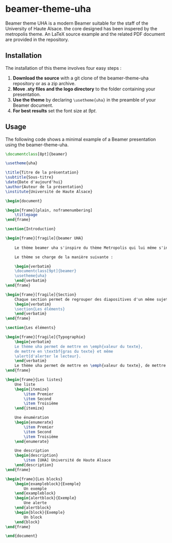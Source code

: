# beamer-theme-uha

Beamer theme UHA is a modern Beamer suitable for the staff of the University of Haute Alsace. the core designed has been inspered by the metropolis theme. An LaTeX source example and the related PDF document are provided in the repository.

## Installation
The installation of this theme involves four easy steps :
1. **Download the source** with a git clone of the beamer-theme-uha repository or as a zip archive.
2. **Move .sty files and the logo directory** to the folder containing your presentation. 
3. **Use the theme** by declaring `\usetheme{uha}` in the preamble of your Beamer document. 
4. **For best results** set the font size at *9pt*.


## Usage 

The following code shows a minimal example of a Beamer presentation using the beamer-theme-uha.
``` latex
\documentclass[8pt]{beamer}

\usetheme{uha}

\title{Titre de la présentation}
\subtitle{Sous-titre}
\date{Date d'aujourd'hui}
\author{Auteur de la présentation}
\institute{Université de Haute Alsace}

\begin{document}

\begin{frame}[plain, noframenumbering]
	\titlepage
\end{frame}

\section{Introduction}

\begin{frame}[fragile]{beamer UHA}
	
	Le thème beamer uha s'inspire du thème Metropolis qui lui même s'inspire du thème HSRM de Benjamin Weiss.

	Le thème se charge de la manière suivante :

	\begin{verbatim}
	\documentclass[9pt]{beamer}
	\usetheme{uha}
	\end{verbatim}
\end{frame}

\begin{frame}[fragile]{Section}
	Chaque section permet de regrouper des diapositives d'un même sujet.
	\begin{verbatim}
	\section{Les éléments}
	\end{verbatim}
\end{frame}

\section{Les éléments}

\begin{frame}[fragile]{Typographie}
	\begin{verbatim}
	Le thème uha permet de mettre en \emph{valeur du texte}, 
	de mettre en \textbf{gras du texte} et même 
	\alert{d'alerter le lecteur}.
	\end{verbatim}
	Le thème uha permet de mettre en \emph{valeur du texte}, de mettre en \textbf{gras du texte} et même \alert{d'alerter le lecteur}.
\end{frame}

\begin{frame}{Les listes}
	Une liste
	\begin{itemize}
		\item Premier
		\item Second
		\item Troisième
	\end{itemize}

	Une énumération
	\begin{enumerate}
		\item Premier
		\item Second
		\item Troisième
	\end{enumerate}

	Une description
	\begin{description}
		\item [UHA] Université de Haute Alsace
	\end{description}
\end{frame}

\begin{frame}{Les blocks}
	\begin{exampleblock}{Exemple}
		Un exemple
	\end{exampleblock}
	\begin{alertblock}{Exemple}
		Une alerte
	\end{alertblock}
	\begin{block}{Exemple}
		Un block
	\end{block}
\end{frame}

\end{document}

```



